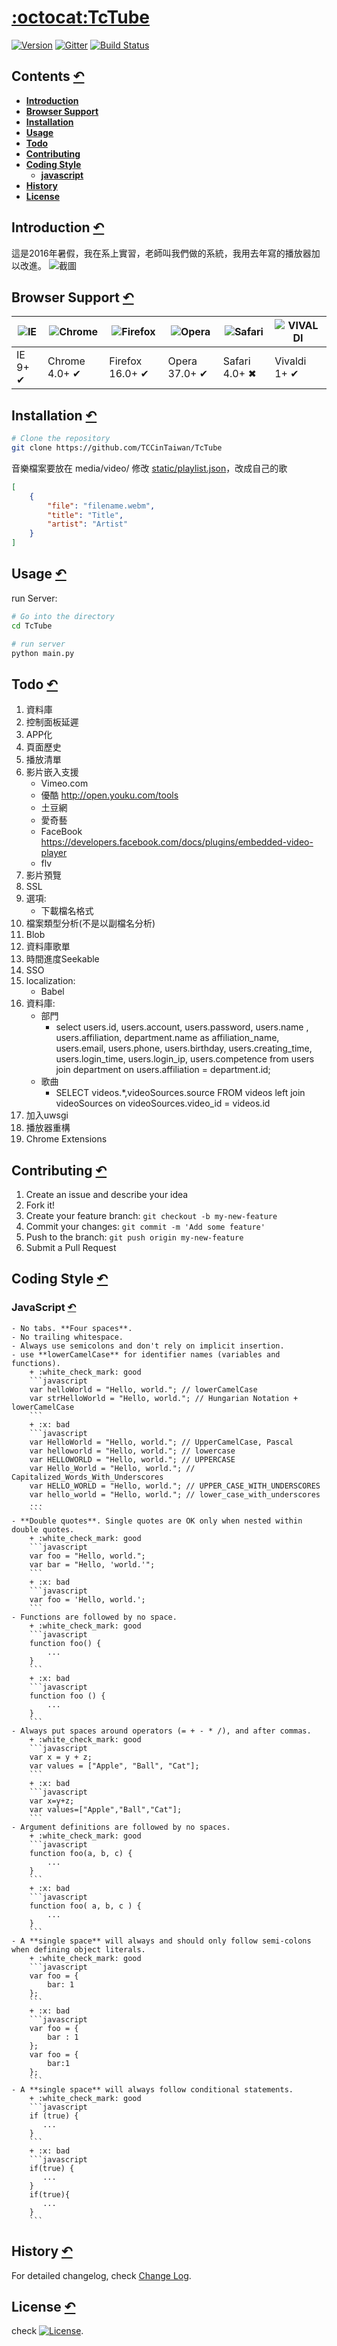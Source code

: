 # [:octocat:TcTube](https://github.com/TCCinTaiwan/TcTube)
[![Version](https://img.shields.io/badge/lastest_version-0.2.6-blue.svg)](https://github.com/TCCinTaiwan/TcTube/releases) [![Gitter](https://badges.gitter.im/TCCinTaiwan/TcTube.svg)](https://gitter.im/TCCinTaiwan/TcTube?utm_source=badge&utm_medium=badge&utm_campaign=pr-badge) [![Build Status](https://travis-ci.org/TCCinTaiwan/TcTube.svg?branch=TCC)](https://travis-ci.org/TCCinTaiwan/TcTube)

## Contents [↶]()
* **[Introduction](#introduction)**
* **[Browser Support](#browser-support)**
* **[Installation](#installation)**
* **[Usage](#usage)**
* **[Todo](#todo)**
* **[Contributing](#contributing)**
* **[Coding Style](#coding-style)**
    - **[javascript](#javascript-)**
* **[History](#history)**
* **[License](#license)**

## Introduction [↶]()
這是2016年暑假，我在系上實習，老師叫我們做的系統，我用去年寫的播放器加以改進。
![截圖](screenshot.png)
## Browser Support [↶]()
| ![IE](https://raw.github.com/alrra/browser-logos/master/internet-explorer/internet-explorer_48x48.png) | ![Chrome](https://raw.github.com/alrra/browser-logos/master/chrome/chrome_48x48.png) | ![Firefox](https://raw.github.com/alrra/browser-logos/master/firefox/firefox_48x48.png) | ![Opera](https://raw.github.com/alrra/browser-logos/master/opera/opera_48x48.png) | ![Safari](https://raw.github.com/alrra/browser-logos/master/safari/safari_48x48.png) | ![VIVALDI](https://vivaldi.com/assets/vivaldi.svg)
| --- | --- | --- | --- | --- | --- |
| IE 9+ ✔ | Chrome 4.0+ ✔ | Firefox 16.0+ ✔ | Opera 37.0+ ✔ | Safari 4.0+ ✖ |  Vivaldi 1+ ✔ |

## Installation [↶]()
```bash
# Clone the repository
git clone https://github.com/TCCinTaiwan/TcTube
```
音樂檔案要放在 media/video/
修改 [static/playlist.json](static/playlist.json)，改成自己的歌
```json
[
    {
        "file": "filename.webm",
        "title": "Title",
        "artist": "Artist"
    }
]
```
## Usage [↶]()
run Server:
```bash
# Go into the directory
cd TcTube

# run server
python main.py
```

## Todo [↶]()
1. 資料庫
2. 控制面板延遲
3. APP化
4. 頁面歷史
5. 播放清單
6. 影片嵌入支援
    - Vimeo.com
    - 優酷 http://open.youku.com/tools
    - 土豆網
    - 愛奇藝
    - FaceBook https://developers.facebook.com/docs/plugins/embedded-video-player
    - flv
7. 影片預覽
8. SSL
9. 選項:
    - 下載檔名格式
10. 檔案類型分析(不是以副檔名分析)
11. Blob
12. 資料庫歌單
13. 時間進度Seekable
14. SSO
15. localization:
    - Babel
16. 資料庫:
    - 部門
        + select users.id, users.account, users.password, users.name , users.affiliation, department.name as affiliation_name, users.email, users.phone, users.birthday, users.creating_time, users.login_time, users.login_ip, users.competence from users join department on users.affiliation = department.id;
    - 歌曲
        + SELECT videos.*,videoSources.source FROM videos left join videoSources on videoSources.video_id = videos.id
17. 加入uwsgi
18. 播放器重構
19. Chrome Extensions

## Contributing [↶]()
1. Create an issue and describe your idea
2. Fork it!
3. Create your feature branch: `git checkout -b my-new-feature`
4. Commit your changes: `git commit -m 'Add some feature'`
5. Push to the branch: `git push origin my-new-feature`
6. Submit a Pull Request

## Coding Style [↶]()
### JavaScript [↶]()
    - No tabs. **Four spaces**.
    - No trailing whitespace.
    - Always use semicolons and don't rely on implicit insertion.
    - use **lowerCamelCase** for identifier names (variables and functions).
        + :white_check_mark: good
        ```javascript
        var helloWorld = "Hello, world."; // lowerCamelCase
        var strHelloWorld = "Hello, world."; // Hungarian Notation + lowerCamelCase
        ```
        + :x: bad
        ```javascript
        var HelloWorld = "Hello, world."; // UpperCamelCase, Pascal
        var helloworld = "Hello, world."; // lowercase
        var HELLOWORLD = "Hello, world."; // UPPERCASE
        var Hello_World = "Hello, world."; // Capitalized_Words_With_Underscores
        var HELLO_WORLD = "Hello, world."; // UPPER_CASE_WITH_UNDERSCORES
        var hello_world = "Hello, world."; // lower_case_with_underscores
        ...
        ```
    - **Double quotes**. Single quotes are OK only when nested within double quotes.
        + :white_check_mark: good
        ```javascript
        var foo = "Hello, world.";
        var bar = "Hello, 'world.'";
        ```
        + :x: bad
        ```javascript
        var foo = 'Hello, world.';
        ```
    - Functions are followed by no space.
        + :white_check_mark: good
        ```javascript
        function foo() {
            ...
        }
        ```
        + :x: bad
        ```javascript
        function foo () {
            ...
        }
        ```
    - Always put spaces around operators (= + - * /), and after commas.
        + :white_check_mark: good
        ```javascript
        var x = y + z;
        var values = ["Apple", "Ball", "Cat"];
        ```
        + :x: bad
        ```javascript
        var x=y+z;
        var values=["Apple","Ball","Cat"];
        ```
    - Argument definitions are followed by no spaces.
        + :white_check_mark: good
        ```javascript
        function foo(a, b, c) {
            ...
        }
        ```
        + :x: bad
        ```javascript
        function foo( a, b, c ) {
            ...
        }
        ```
    - A **single space** will always and should only follow semi-colons when defining object literals.
        + :white_check_mark: good
        ```javascript
        var foo = {
            bar: 1
        };
        ```
        + :x: bad
        ```javascript
        var foo = {
            bar : 1
        };
        var foo = {
            bar:1
        };
        ```
    - A **single space** will always follow conditional statements.
        + :white_check_mark: good
        ```javascript
        if (true) {
           ...
        }
        ```
        + :x: bad
        ```javascript
        if(true) {
           ...
        }
        if(true){
           ...
        }
        ```
## History [↶]()
For detailed changelog, check [Change Log](CHANGELOG.md).

## License [↶]()
check [![License](https://img.shields.io/github/license/mashape/apistatus.svg)](LICENSE).
